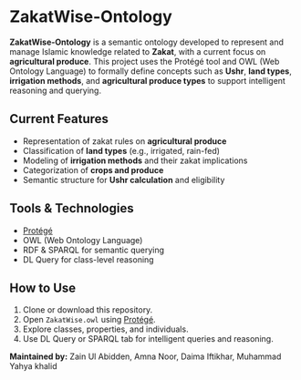 # ZakatWise-Ontology

**ZakatWise-Ontology** is a semantic ontology developed to represent and manage Islamic knowledge related to **Zakat**, with a current focus on **agricultural produce**. This project uses the Protégé tool and OWL (Web Ontology Language) to formally define concepts such as **Ushr**, **land types**, **irrigation methods**, and **agricultural produce types** to support intelligent reasoning and querying.

##  Current Features

- Representation of zakat rules on **agricultural produce**
- Classification of **land types** (e.g., irrigated, rain-fed)
- Modeling of **irrigation methods** and their zakat implications
- Categorization of **crops and produce**
- Semantic structure for **Ushr calculation** and eligibility



##  Tools & Technologies

- [Protégé](https://protege.stanford.edu/)
- OWL (Web Ontology Language)
- RDF & SPARQL for semantic querying
- DL Query for class-level reasoning

##  How to Use

1. Clone or download this repository.
2. Open `ZakatWise.owl` using [Protégé](https://protege.stanford.edu/).
3. Explore classes, properties, and individuals.
4. Use DL Query or SPARQL tab for intelligent queries and reasoning.





**Maintained by:** 
Zain Ul Abidden,
Amna Noor,
Daima Iftikhar,
Muhammad Yahya khalid 

